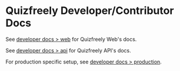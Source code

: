 # Quizfreely Developer/Contributor Docs

See [developer docs > web](./web/README.md) for Quizfreely Web's docs.

See [developer docs > api](./api/README.md) for Quizfreely API's docs.

For production specific setup, see [developer docs > production](./production/README.md).
